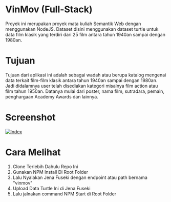 # VinMov (Full-Stack)

Proyek ini merupakan proyek mata kuliah Semantik Web dengan menggunakan NodeJS. Dataset disini menggunakan dataset turtle untuk data film klasik yang terdiri dari 25 film antara tahun 1940an sampai dengan 1980an.

# Tujuan
Tujuan dari aplikasi ini adalah sebagai wadah atau berupa katalog mengenai data terkait film-film klasik antara tahun 1940an sampai dengan 1980an. Jadi didalamnya user telah disediakan kategori misalnya film action atau film tahun 1950an. Datanya mulai dari poster, nama film, sutradara, pemain, penghargaan Academy Awards dan lainnya.

# Screenshot
[![Index](https://imgur.com/l1iPGmd)](https://imgur.com/l1iPGmd)

# Cara Melihat
1. Clone Terlebih Dahulu Repo Ini
2. Gunakan NPM Install Di Root Folder
3. Lalu Nyalakan Jena Fuseki dengan endpoint atau path bernama "vinmov"
4. Upload Data Turtle Ini di Jena Fuseki
5. Lalu jalnakan command NPM Start di Root Folder
